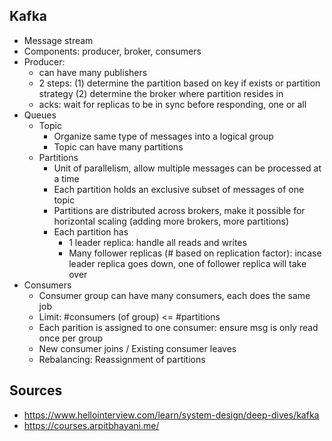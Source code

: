 ## Kafka

- Message stream
- Components: producer, broker, consumers
- Producer:
  - can have many publishers
  - 2 steps: (1) determine the partition based on key if exists or partition strategy (2) determine the broker where partition resides in
  - acks: wait for replicas to be in sync before responding, one or all
- Queues
  - Topic
    - Organize same type of messages into a logical group
    - Topic can have many partitions
  - Partitions
    - Unit of parallelism, allow multiple messages can be processed at a time
    - Each partition holds an exclusive subset of messages of one topic
    - Partitions are distributed across brokers, make it possible for horizontal scaling (adding more brokers, more partitions)
    - Each partition has
      - 1 leader replica: handle all reads and writes
      - Many follower replicas (# based on replication factor): incase leader replica goes down, one of follower replica will take over
- Consumers
  -  Consumer group can have many consumers, each does the same job
  -  Limit: #consumers (of group) <= #partitions
  -  Each parition is assigned to one consumer: ensure msg is only read once per group
  -  New consumer joins / Existing consumer leaves
    - Rebalancing: Reassignment of partitions  

## Sources
- https://www.hellointerview.com/learn/system-design/deep-dives/kafka
- https://courses.arpitbhayani.me/
